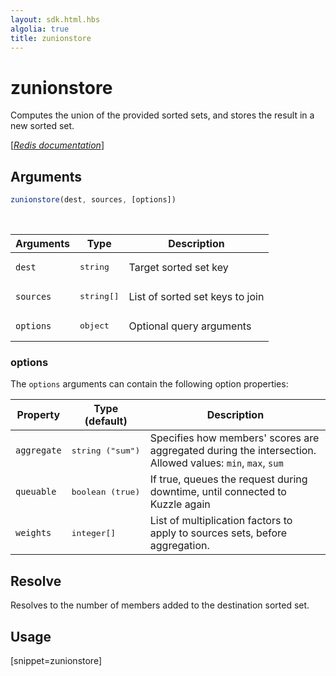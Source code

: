 ```yaml
---
layout: sdk.html.hbs
algolia: true
title: zunionstore
---
```


# zunionstore

Computes the union of the provided sorted sets, and stores the result in a new sorted set.

[[_Redis documentation_]](https://redis.io/commands/zunionstore)

## Arguments

```js
zunionstore(dest, sources, [options])
```

<br/>

| Arguments    | Type    | Description |
|--------------|---------|-------------|
| `dest` | <pre>string</pre> | Target sorted set key |
| `sources` | <pre>string[]</pre> | List of sorted set keys to join |
| ``options`` | <pre>object</pre> | Optional query arguments |

### options

The `options` arguments can contain the following option properties:

| Property   | Type (default)   | Description                       |
| ---------- | ------- | --------------------------------- |
| `aggregate` | <pre>string ("sum")</pre> | Specifies how members' scores are aggregated during the intersection.<br/>Allowed values: `min`, `max`, `sum` |
| `queuable` | <pre>boolean (true)</pre> | If true, queues the request during downtime, until connected to Kuzzle again |
| `weights` | <pre>integer[]</pre> | List of multiplication factors to apply to sources sets, before aggregation. |

## Resolve

Resolves to the number of members added to the destination sorted set.

## Usage

[snippet=zunionstore]
